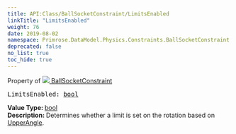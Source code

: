 ```yaml
---
title: API:Class/BallSocketConstraint/LimitsEnabled
linkTitle: "LimitsEnabled"
weight: 76
date: 2019-08-02
namespace: Primrose.DataModel.Physics.Constraints.BallSocketConstraint.LimitsEnabled
deprecated: false
no_list: true
toc_hide: true
---
```

Property of <a href="/docs/api-reference/Class/BallSocketConstraint"><img src="/icons/silk/axle.png"/>&nbsp;BallSocketConstraint</a>
<pre class="method-declaration">
LimitsEnabled: <a class="type" href="/docs/api-reference/System/Primitives#boolean">bool</a></pre>
<b>Value Type: </b>
<a class="type" href="/docs/api-reference/System/Primitives#boolean">bool</a>
<br/>
<b>Description: </b>
Determines whether a limit is set on the rotation based on <a href="/docs/api-reference/Class/BallSocketConstraint/UpperAngle" >UpperAngle</a>.


